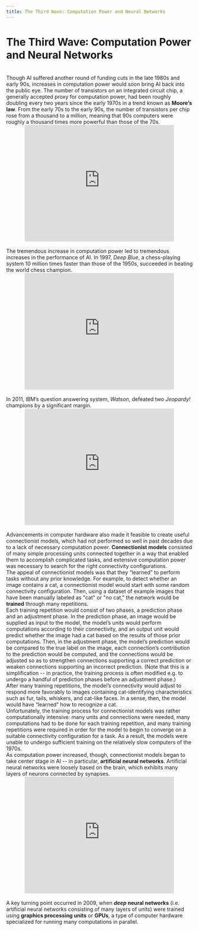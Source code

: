 ```yaml
---
title: The Third Wave꞉ Computation Power and Neural Networks
---
```


# The Third Wave꞉ Computation Power and Neural Networks

<br>
Though AI suffered another round of funding cuts in the late 1980s and early 90s, increases in computation power would soon bring AI back into the public eye. The number of transistors on an integrated circuit chip, a generally accepted proxy for computation power, had been roughly doubling every two years since the early 1970s in a trend known as <b>Moore’s law</b>. From the early 70s to the early 90s, the number of transistors per chip rose from a thousand to a million, meaning that 90s computers were roughly a thousand times more powerful than those of the 70s.

<br>
<center>
  <iframe width="80%" height="315" src="https://www.youtube.com/embed/aWLBmapcJRU" frameborder="0" allow="accelerometer; autoplay; encrypted-media; gyroscope; picture-in-picture" allowfullscreen></iframe>
</center>

<br>
The tremendous increase in computation power led to tremendous increases in the performance of AI. In 1997, <i>Deep Blue</i>, a chess-playing system 10 million times faster than those of the 1950s, succeeded in beating the world chess champion.

<br>
<center>
  <iframe width="80%" height="315" src="https://www.youtube.com/embed/KF6sLCeBj0s" frameborder="0" allow="accelerometer; autoplay; encrypted-media; gyroscope; picture-in-picture" allowfullscreen></iframe>
</center>

<br>
In 2011, IBM’s question answering system, <i>Watson</i>, defeated two <i>Jeopardy!</i> champions by a significant margin.

<br>
<center>
  <iframe width="80%" height="315" src="https://www.youtube.com/embed/P18EdAKuC1U" frameborder="0" allow="accelerometer; autoplay; encrypted-media; gyroscope; picture-in-picture" allowfullscreen></iframe>
</center>

<br>
Advancements in computer hardware also made it feasible to create useful connectionist models, which had not performed so well in past decades due to a lack of necessary computation power. <b>Connectionist models</b> consisted of many simple processing units connected together in a way that enabled them to accomplish complicated tasks, and extensive computation power was necessary to search for the right connectivity configurations.

<br>
The appeal of connectionist models was that they “learned” to perform tasks without any prior knowledge. For example, to detect whether an image contains a cat, a connectionist model would start with some random connectivity configuration. Then, using a dataset of example images that have been manually labeled as "cat" or "no cat," the network would be <b>trained</b> through many repetitions. 

<br>
Each training repetition would consist of two phases, a prediction phase and an adjustment phase. In the prediction phase, an image would be supplied as input to the model, the model’s units would perform computations according to their connectivity, and an output unit would predict whether the image had a cat based on the results of those prior computations. Then, in the adjustment phase, the model’s prediction would be compared to the true label on the image, each connection’s contribution to the prediction would be computed, and the connections would be adjusted so as to strengthen connections supporting a correct prediction or weaken connections supporting an incorrect prediction. (Note that this is a simplification -- in practice, the training process is often modified e.g. to undergo a handful of prediction phases before an adjustment phase.)

<br>
After many training repetitions, the model’s connectivity would adjust to respond more favorably to images containing cat-identifying characteristics such as fur, tails, whiskers, and cat-like faces. In a sense, then, the model would have “learned” how to recognize a cat.

<br>
Unfortunately, the training process for connectionist models was rather computationally intensive: many units and connections were needed, many computations had to be done for each training repetition, and many training repetitions were required in order for the model to begin to converge on a suitable connectivity configuration for a task. As a result, the models were unable to undergo sufficient training on the relatively slow computers of the 1970s.

<br>
As computation power increased, though, connectionist models began to take center stage in AI -- in particular, <b>artificial neural networks</b>. Artificial neural networks were loosely based on the brain, which exhibits many layers of neurons connected by synapses.

<br>
<center>
  <iframe width="80%" height="315" src="https://www.youtube.com/embed/aircAruvnKk" frameborder="0" allow="accelerometer; autoplay; encrypted-media; gyroscope; picture-in-picture" allowfullscreen></iframe>
</center>

<br>
A key turning point occurred in 2009, when <b><i>deep</i> neural networks</b> (i.e. artificial neural networks consisting of many layers of units) were trained using <b>graphics processing units</b> or <b>GPUs</b>, a type of computer hardware specialized for running many computations in parallel.
